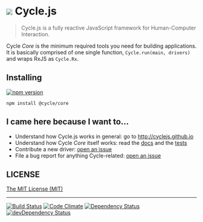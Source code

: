 <h1>
<img src="https://raw.github.com/cyclejs/cycle-core/master/logo.png" /> Cycle.js
</h1>

> Cycle.js is a fully reactive JavaScript framework for Human-Computer Interaction.

Cycle *Core* is the minimum required tools you need for building applications. It is basically comprised of one single function, `Cycle.run(main, drivers)` and wraps RxJS as `Cycle.Rx`.

## Installing

[![npm version](https://badge.fury.io/js/%40cycle%2Fcore.svg)](http://badge.fury.io/js/%40cycle%2Fcore)

`npm install @cycle/core`

## I came here because I want to...

- Understand how Cycle.js works in general: go to http://cyclejs.github.io
- Understand how Cycle *Core* itself works: read the [docs](https://github.com/cyclejs/cycle-core/blob/master/docs/api.md) and the [tests](https://github.com/cyclejs/cycle-core/tree/master/test)
- Contribute a new driver: [open an issue](https://github.com/cyclejs/cycle-core/issues/new)
- File a bug report for anything Cycle-related: [open an issue](https://github.com/cyclejs/cycle-core/issues/new)

## LICENSE

[The MIT License (MIT)](https://github.com/cyclejs/cycle-core/blob/master/LICENSE)

- - -

[![Build Status](https://travis-ci.org/cyclejs/cycle-core.svg?branch=master)](https://travis-ci.org/cyclejs/cycle-core)
[![Code Climate](https://codeclimate.com/github/cyclejs/cycle-core/badges/gpa.svg)](https://codeclimate.com/github/cyclejs/cycle-core)
[![Dependency Status](https://david-dm.org/cyclejs/cycle-core.svg)](https://david-dm.org/cyclejs/cycle-core)
[![devDependency Status](https://david-dm.org/cyclejs/cycle-core/dev-status.svg)](https://david-dm.org/cyclejs/cycle-core#info=devDependencies)
